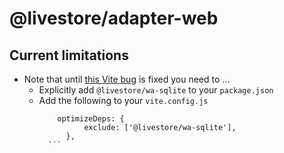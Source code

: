 # @livestore/adapter-web

## Current limitations

- Note that until [this Vite bug](https://github.com/vitejs/vite/issues/8427) is fixed you need to ...
  - Explicitly add `@livestore/wa-sqlite` to your `package.json`
  - Add the following to your `vite.config.js`
	  ```
		  optimizeDeps: {
				exclude: ['@livestore/wa-sqlite'],
			},
		```